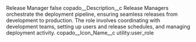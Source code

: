 <?xml version="1.0" encoding="UTF-8"?>
<CustomMetadata xmlns="http://soap.sforce.com/2006/04/metadata" xmlns:xsi="http://www.w3.org/2001/XMLSchema-instance" xmlns:xsd="http://www.w3.org/2001/XMLSchema">
    <label>Release Manager</label>
    <protected>false</protected>
    <values>
        <field>copado__Description__c</field>
        <value xsi:type="xsd:string">Release Managers orchestrate the deployment pipeline, ensuring seamless releases from development to production. The role involves coordinating with development teams, setting up users and release schedules, and managing deployment activity.</value>
    </values>
    <values>
        <field>copado__Icon_Name__c</field>
        <value xsi:type="xsd:string">utility:user_role</value>
    </values>
</CustomMetadata>
